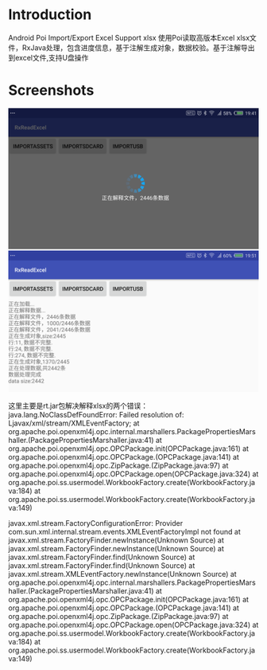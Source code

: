 Introduction
============
Android Poi Import/Export Excel Support xlsx
使用Poi读取高版本Excel xlsx文件，RxJava处理，包含进度信息，基于注解生成对象，数据校验。基于注解导出到excel文件,支持U盘操作


Screenshots
===========
<img src="https://github.com/ljliu1985/rxpoireadexcel/blob/master/device-2018-08-24-194143.png">
<img src="https://github.com/ljliu1985/rxpoireadexcel/blob/master/device-2018-08-24-195217.png">


这里主要是rt.jar包解决解释xlsx的两个错误：
java.lang.NoClassDefFoundError: Failed resolution of: Ljavax/xml/stream/XMLEventFactory; at org.apache.poi.openxml4j.opc.internal.marshallers.PackagePropertiesMarshaller.(PackagePropertiesMarshaller.java:41) at org.apache.poi.openxml4j.opc.OPCPackage.init(OPCPackage.java:161) at org.apache.poi.openxml4j.opc.OPCPackage.(OPCPackage.java:141) at org.apache.poi.openxml4j.opc.ZipPackage.(ZipPackage.java:97) at org.apache.poi.openxml4j.opc.OPCPackage.open(OPCPackage.java:324) at org.apache.poi.ss.usermodel.WorkbookFactory.create(WorkbookFactory.java:184) at org.apache.poi.ss.usermodel.WorkbookFactory.create(WorkbookFactory.java:149)

javax.xml.stream.FactoryConfigurationError: Provider com.sun.xml.internal.stream.events.XMLEventFactoryImpl not found at javax.xml.stream.FactoryFinder.newInstance(Unknown Source) at javax.xml.stream.FactoryFinder.newInstance(Unknown Source) at javax.xml.stream.FactoryFinder.find(Unknown Source) at javax.xml.stream.FactoryFinder.find(Unknown Source) at javax.xml.stream.XMLEventFactory.newInstance(Unknown Source) at org.apache.poi.openxml4j.opc.internal.marshallers.PackagePropertiesMarshaller.(PackagePropertiesMarshaller.java:41) at org.apache.poi.openxml4j.opc.OPCPackage.init(OPCPackage.java:161) at org.apache.poi.openxml4j.opc.OPCPackage.(OPCPackage.java:141) at org.apache.poi.openxml4j.opc.ZipPackage.(ZipPackage.java:97) at org.apache.poi.openxml4j.opc.OPCPackage.open(OPCPackage.java:324) at org.apache.poi.ss.usermodel.WorkbookFactory.create(WorkbookFactory.java:184) at org.apache.poi.ss.usermodel.WorkbookFactory.create(WorkbookFactory.java:149)
